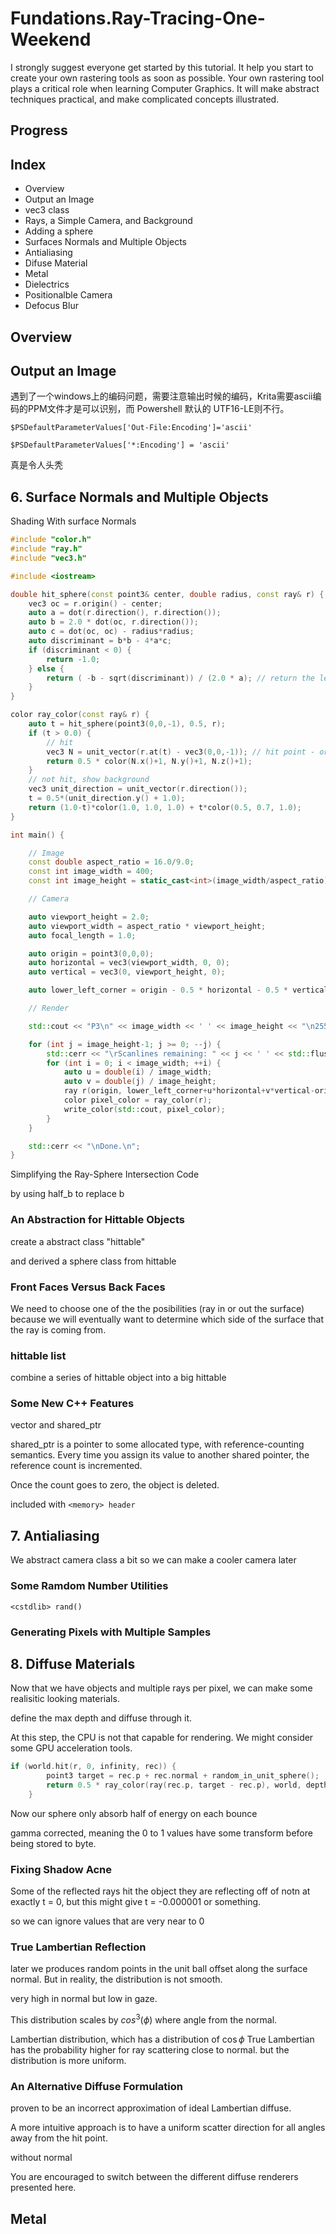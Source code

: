# Fundations.Ray-Tracing-One-Weekend

I strongly suggest everyone get started by this tutorial. It help you start to create your own rastering tools as soon as possible. Your own rastering tool plays a critical role when learning Computer Graphics. It will make abstract techniques practical, and make complicated concepts illustrated.

## Progress

## Index

- Overview
- Output an Image
- vec3 class
- Rays, a Simple Camera, and Background
- Adding a sphere
- Surfaces Normals and Multiple Objects
- Antialiasing
- Difuse Material
- Metal
- Dielectrics
- Positionalble Camera
- Defocus Blur

## Overview

## Output an Image

遇到了一个windows上的编码问题，需要注意输出时候的编码，Krita需要ascii编码的PPM文件才是可以识别，而 Powershell 默认的 UTF16-LE则不行。

`$PSDefaultParameterValues['Out-File:Encoding']='ascii'`

`$PSDefaultParameterValues['*:Encoding'] = 'ascii'`

真是令人头秃

## 6. Surface Normals and Multiple Objects

Shading With surface Normals

```cpp
#include "color.h"
#include "ray.h"
#include "vec3.h"

#include <iostream>

double hit_sphere(const point3& center, double radius, const ray& r) {
    vec3 oc = r.origin() - center;
    auto a = dot(r.direction(), r.direction());
    auto b = 2.0 * dot(oc, r.direction());
    auto c = dot(oc, oc) - radius*radius;
    auto discriminant = b*b - 4*a*c;
    if (discriminant < 0) {
        return -1.0;
    } else {
        return ( -b - sqrt(discriminant)) / (2.0 * a); // return the left points (frontend)
    }
}

color ray_color(const ray& r) {
    auto t = hit_sphere(point3(0,0,-1), 0.5, r);
    if (t > 0.0) {
        // hit 
        vec3 N = unit_vector(r.at(t) - vec3(0,0,-1)); // hit point - origin
        return 0.5 * color(N.x()+1, N.y()+1, N.z()+1);
    }
    // not hit, show background
    vec3 unit_direction = unit_vector(r.direction());
    t = 0.5*(unit_direction.y() + 1.0);
    return (1.0-t)*color(1.0, 1.0, 1.0) + t*color(0.5, 0.7, 1.0);
}

int main() {

    // Image
    const double aspect_ratio = 16.0/9.0;
    const int image_width = 400;
    const int image_height = static_cast<int>(image_width/aspect_ratio);

    // Camera

    auto viewport_height = 2.0;
    auto viewport_width = aspect_ratio * viewport_height;
    auto focal_length = 1.0;

    auto origin = point3(0,0,0);
    auto horizontal = vec3(viewport_width, 0, 0);
    auto vertical = vec3(0, viewport_height, 0);

    auto lower_left_corner = origin - 0.5 * horizontal - 0.5 * vertical - vec3(0,0,focal_length);

    // Render

    std::cout << "P3\n" << image_width << ' ' << image_height << "\n255\n";

    for (int j = image_height-1; j >= 0; --j) {
        std::cerr << "\rScanlines remaining: " << j << ' ' << std::flush;
        for (int i = 0; i < image_width; ++i) {
            auto u = double(i) / image_width;
            auto v = double(j) / image_height;
            ray r(origin, lower_left_corner+u*horizontal+v*vertical-origin);
            color pixel_color = ray_color(r);
            write_color(std::cout, pixel_color);
        }
    }

    std::cerr << "\nDone.\n";
}
```

Simplifying the Ray-Sphere Intersection Code

by using half_b to replace b

### An Abstraction for Hittable Objects

create a abstract class "hittable"

and derived a sphere class from hittable 

### Front Faces Versus Back Faces

We need to choose one of the the posibilities (ray in or out the surface) because we will eventually want to determine which side of the surface that the ray is coming from.

### hittable list

combine a series of hittable object into a big hittable

### Some New C++ Features

vector and shared_ptr

shared_ptr is a pointer to some allocated type, with reference-counting semantics. Every time you assign its value to another shared pointer, the reference count is incremented.

Once the count goes to zero, the object is deleted.

included with `<memory> header`


## 7. Antialiasing

We abstract camera class a bit so we can make a cooler camera later

### Some Ramdom Number Utilities

`<cstdlib> rand()`

### Generating Pixels with Multiple Samples

## 8. Diffuse Materials

Now that we have objects and multiple rays per pixel, we can make some realisitic looking materials.

define the max depth and diffuse through it.

At this step, the CPU is not that capable for rendering. We might consider some GPU acceleration tools.

```cpp
if (world.hit(r, 0, infinity, rec)) {
        point3 target = rec.p + rec.normal + random_in_unit_sphere();
        return 0.5 * ray_color(ray(rec.p, target - rec.p), world, depth-1);
    }
```

Now our sphere only absorb half of energy on each bounce


gamma corrected, meaning the 0 to 1 values have some transform before being stored to byte.

### Fixing Shadow Acne

Some of the reflected rays hit the object they are reflecting off of notn at exactly t = 0, but this might give t = -0.000001 or something. 

so we can ignore values that are very near to 0

### True Lambertian Reflection

later we produces random points in the unit ball offset along the surface normal. But in reality, the distribution is not smooth.

very high in normal but low in gaze.

This distribution scales by $cos^3(\phi)$ where angle from the normal.

Lambertian distribution, which has a distribution of $\cos{\phi}$  True Lambertian has the probability higher for ray scattering close to normal. but the distribution is more uniform.


### An Alternative Diffuse Formulation

proven to be an incorrect approximation of ideal Lambertian diffuse.

A more intuitive approach is to have a uniform scatter direction for all angles away from the hit point.

without normal

You are encouraged to switch between the different diffuse renderers presented here.


## Metal
